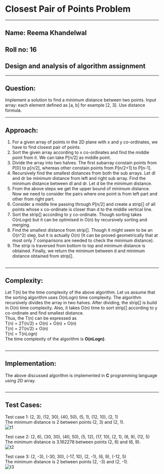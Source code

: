 # Closest Pair of Points Problem 
***
## Name: Reema Khandelwal
## Roll no: 16
## Design  and analysis of algorithm assignment
***
## Question:
Implement a solution to find a minimum distance between two points. Input array: each element defined as [a, b] for example [2, 3]. Use distance formula.
***
## Approach:
1. For a given array of points in the 2D plane with x and y co-ordinates, we have to find closest pair of points.
2. Sort the given array according to x co-ordinates and find the middle point from it. We can take P[n/2] as middle point. 
3. Divide the array into two halves. The first subarray constain points from P[0] to p[n/2], whereas other constain points from P[n/2+1] to P[n-1].
4. Recursively find the smallest distances from both the sub arrays. Let dl and dr be minimum distance from left and right sub array. Find the minimum distance between dl and dr. Let d be the minimum distance.
5. From the above steps we get the upper bound of minimum distance. Now we need to consider the pairs where one point is from left part and other from right part.
6. Consider a middle line passing through P[n/2] and create a strip[] of all points whose x co-ordinate is closer than d to the middle vertical line.
7. Sort the strip[] according to y co-ordinate. Though sorting takes O(nLogn) but it can be optimised in O(n) by recursively sorting and merging.
8. Find the smallest distance from strip[]. Though it might seem to be an O(n^2) step, but it is actually O(n) (It can be proved geometrically that at most only 7 comparisons are needed to check the minimum distance).
9. The strip is traversed from bottom to top and minimum distance is obtained. Finally, we return the minimum between d and minimum distance obtained from strip[].
##
***
## Complexity:
Let T(n) be the time complexity of the above algorithm. Let us assume that the sorting algorithm uses O(nLogn) time complexity. The algorithm recursively divides the array in two halves. After dividing, the strip[] is build in O(n) time complexity. Also, it takes O(n) time to sort strip[] according to y co-ordinate and find smallest distance.  
Thus, the T(n) can be expressed as  
T(n) = 2T(n/2) + O(n) + O(n) + O(n)  
T(n) = 2T(n/2) + O(n)  
T(n) = T(nLogn)   
The time complexity of the algorithm is **O(nLogn)**.
##
***
## Implementation:
The above discussed algorithm is implemented in **C** programming language using 2D array.
##
***
## Test Cases:

Test case 1: (2, 3), (12, 30), (40, 50), (5, 1), (12, 10), (2, 1)  
The minimum distance is 2 between points (2, 3) and (2, 1).  
![t1](https://user-images.githubusercontent.com/94159340/191347324-c55cd7e5-83a7-4756-9581-c139f9c5e3d0.png)


Test case 2: (2, 6), (30, 30), (40, 50), (5, 12), (17, 10), (2, 1), (6, 9), (12, 5)  
The minimum distance is 3.162278 between points (2, 6) and (6, 9).  
![t2](https://user-images.githubusercontent.com/94159340/191347716-9b06976e-be6f-49eb-9c81-c93d37ff3340.png)


Test case 3: (2, -3), (-30, 30), (-17, 10), (2, -1), (6, 9), (-12, 5)  
The minimum distance is 2 between points (2, -3) and (2, -1).  
![t3](https://user-images.githubusercontent.com/94159340/191347761-15188d0c-b9e1-481f-80f5-0ac7fde68ce3.png)
